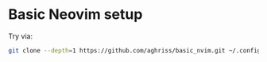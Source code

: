 # Basic Neovim setup

Try via:

```bash
git clone --depth=1 https://github.com/aghriss/basic_nvim.git ~/.config/nvim
```
